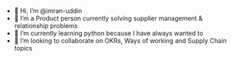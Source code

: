 - 👋 Hi, I’m @imran-uddin
- 👀 I’m a Product person currently solving supplier management & relationship problems
- 🌱 I’m currently learning python because I have always wanted to 
- 💞️ I’m looking to collaborate on OKRs, Ways of working and Supply Chain topics

<!---
imran-uddin/imran-uddin is a ✨ special ✨ repository because its `README.md` (this file) appears on your GitHub profile.
You can click the Preview link to take a look at your changes.
--->
